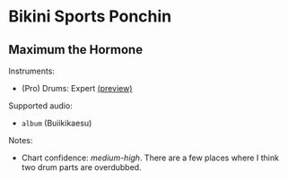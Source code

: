 # Bikini Sports Ponchin

## Maximum the Hormone

Instruments:

  * (Pro) Drums: Expert
    [(preview)](http://pages.cs.wisc.edu/~tolly/customs/?artist=maximum-the-hormone&title=bikini-sports-ponchin)

Supported audio:

  * `album` (Buiikikaesu)

Notes:

  * Chart confidence: *medium-high*. There are a few places where I think two
    drum parts are overdubbed.
